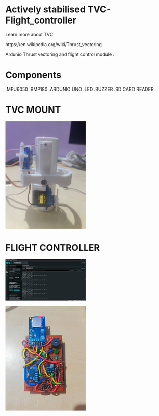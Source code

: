 # Actively stabilised TVC-Flight_controller
Learn more about TVC 
<p>
 https://en.wikipedia.org/wiki/Thrust_vectoring
<p>
Ardunio Thrust vectoring and flight control module . 

# Components 
.MPU6050
.BMP180
.ARDUNIO UNO
.LED
.BUZZER
.SD CARD READER

# TVC MOUNT
<p>
  <img width=50% src="IMAGES/IMG_20240802_182545.jpg" >
</p>

# FLIGHT CONTROLLER
<p>
  <img width=50% src="IMAGES/Screenshot 2024-10-07 212458.png" >
</p>
<p>
  <img width=50% src="IMAGES/IMG_20240803_185952.jpg" >
</p>


